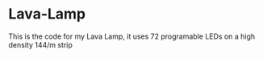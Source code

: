 # Lava-Lamp
This is the code for my Lava Lamp, it uses 72 programable LEDs on a high density 144/m strip
